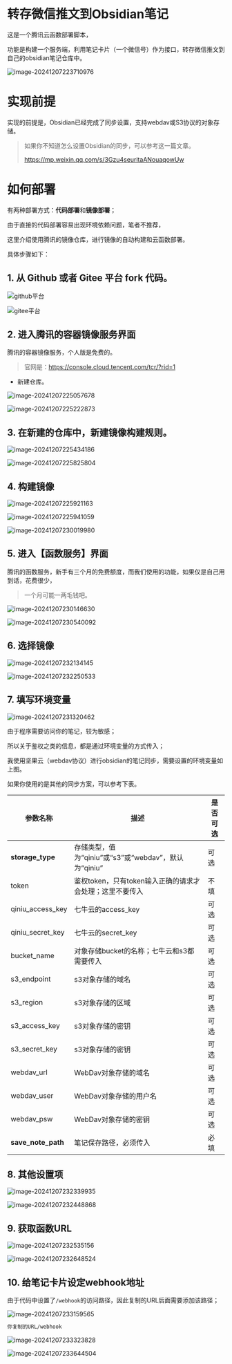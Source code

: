 # 转存微信推文到Obsidian笔记

这是一个腾讯云函数部署脚本，

功能是构建一个服务端，利用笔记卡片（一个微信号）作为接口，转存微信推文到自己的obsidian笔记仓库中。

![image-20241207223710976](assets/Readme/image-20241207223710976.png)

# 实现前提

实现的前提是，Obsidian已经完成了同步设置，支持webdav或S3协议的对象存储。

> 如果你不知道怎么设置Obsidian的同步，可以参考这一篇文章。
>
> https://mp.weixin.qq.com/s/3Gzu4seuritaANouaqowUw

# 如何部署

有两种部署方式：**代码部署**和**镜像部署**；

由于直接的代码部署容易出现环境依赖问题，笔者不推荐，

这里介绍使用腾讯的镜像仓库，进行镜像的自动构建和云函数部署。

具体步骤如下：

## 1. 从 Github 或者 Gitee 平台 fork 代码。

![github平台](assets/Readme/image-20241207224731461.png)

![gitee平台](assets/Readme/image-20241207224837866.png)

## 2. 进入腾讯的容器镜像服务界面

腾讯的容器镜像服务，个人版是免费的。

>  官网是：https://console.cloud.tencent.com/tcr/?rid=1

- 新建仓库。

![image-20241207225057678](assets/Readme/image-20241207225057678.png)



![image-20241207225222873](assets/Readme/image-20241207225222873.png)

## 3. 在新建的仓库中，新建镜像构建规则。

![image-20241207225434186](assets/Readme/image-20241207225434186.png)

![image-20241207225825804](assets/Readme/image-20241207225825804.png)

## 4. 构建镜像

![image-20241207225921163](assets/Readme/image-20241207225921163.png)

![image-20241207225941059](assets/Readme/image-20241207225941059.png)

![image-20241207230019980](assets/Readme/image-20241207230019980.png)

## 5. 进入【函数服务】界面

腾讯的函数服务，新手有三个月的免费额度，而我们使用的功能，如果仅是自己用到话，花费很少，

> 一个月可能一两毛钱吧。

![image-20241207230146630](assets/Readme/image-20241207230146630.png)



![image-20241207230540092](assets/Readme/image-20241207230540092.png)

## 6. 选择镜像

![image-20241207232134145](assets/Readme/image-20241207232134145.png)

![image-20241207232250533](assets/Readme/image-20241207232250533.png)

## 7. 填写环境变量

![image-20241207231320462](assets/Readme/image-20241207231320462.png)

由于程序需要访问你的笔记，较为敏感；

所以关于鉴权之类的信息，都是通过环境变量的方式传入；

我使用坚果云（webdav协议）进行obsidian的笔记同步，需要设置的环境变量如上图。

如果你使用的是其他的同步方案，可以参考下表。

| 参数名称           | 描述                                                     | 是否可选 |
| ------------------ | -------------------------------------------------------- | -------- |
| **storage_type**   | 存储类型，值为“qiniu”或“s3”或“webdav”，默认为“qiniu”     | 可选     |
| token              | 鉴权token，只有token输入正确的请求才会处理；这里不要传入 | 不填     |
| qiniu_access_key   | 七牛云的access_key                                       | 可选     |
| qiniu_secret_key   | 七牛云的secret_key                                       | 可选     |
| bucket_name        | 对象存储bucket的名称；七牛云和s3都需要传入               | 可选     |
| s3_endpoint        | s3对象存储的域名                                         | 可选     |
| s3_region          | s3对象存储的区域                                         | 可选     |
| s3_access_key      | s3对象存储的密钥                                         | 可选     |
| s3_secret_key      | s3对象存储的密钥                                         | 可选     |
| webdav_url         | WebDav对象存储的域名                                     | 可选     |
| webdav_user        | WebDav对象存储的用户名                                   | 可选     |
| webdav_psw         | WebDav对象存储的密钥                                     | 可选     |
| **save_note_path** | 笔记保存路径，必须传入                                   | 必填     |

## 8. 其他设置项

![image-20241207232339935](assets/Readme/image-20241207232339935.png)

![image-20241207232448868](assets/Readme/image-20241207232448868.png)

## 9. 获取函数URL

![image-20241207232535156](assets/Readme/image-20241207232535156.png)

![image-20241207232648524](assets/Readme/image-20241207232648524.png)

## 10. 给笔记卡片设定webhook地址

由于代码中设置了`/webhook`的访问路径，因此复制的URL后面需要添加该路径；

![image-20241207233159565](assets/Readme/image-20241207233159565.png)

```bash
你复制的URL/webhook
```

![image-20241207233323828](assets/Readme/image-20241207233323828.png)

![image-20241207233644504](assets/Readme/image-20241207233644504.png)



